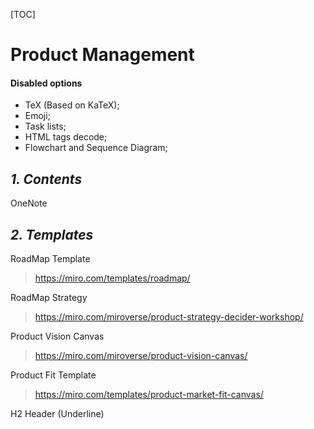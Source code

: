 [TOC]

# Product Management

#### Disabled options

- TeX (Based on KaTeX);
- Emoji;
- Task lists;
- HTML tags decode;
- Flowchart and Sequence Diagram;


## _1. Contents_

OneNote


## _2. Templates_


RoadMap Template
> https://miro.com/templates/roadmap/

RoadMap Strategy
> https://miro.com/miroverse/product-strategy-decider-workshop/

Product Vision Canvas
> https://miro.com/miroverse/product-vision-canvas/

Product Fit Template
> https://miro.com/templates/product-market-fit-canvas/

H2 Header (Underline)
